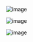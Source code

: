 ![image](https://github.com/Abrorbek-Ibaydullaev/Website/assets/148473615/37ecabb1-9b4c-4bbc-801a-c4398f9b4298)

![image](https://github.com/Abrorbek-Ibaydullaev/Website/assets/148473615/994e7834-bbf1-464d-95ca-088020a8d69e)

![image](https://github.com/Abrorbek-Ibaydullaev/Website/assets/148473615/575bbf8f-9af2-4952-8d91-f37ee907d9bc)
